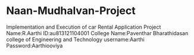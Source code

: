 # Naan-Mudhalvan-Project
Implementation and Execution of car Rental Application Project
Name:R.Aarthi
ID:au813121104001
College Name:Paventhar Bharathidasan college of Engineering and Technology
username:Aarthi
Password:Aarthiooviya
